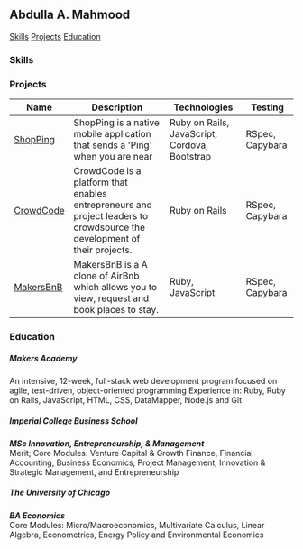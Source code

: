 ## Abdulla A. Mahmood

[Skills](#skills)  [Projects](#projects)  [Education](#education)

### Skills





### Projects


| Name          | Description | Technologies                       | Testing |
|---------------|-------------|------------------------------------|---------|
| [ShopPing](https://github.com/abdullamahmood/shopping-list-app) |  ShopPing is a native mobile application that sends a 'Ping' when you are near         | Ruby on Rails, JavaScript, Cordova, Bootstrap |RSpec, Capybara  |
| [CrowdCode](https://github.com/abdullamahmood/crowdcode)    |CrowdCode is a platform that enables entrepreneurs and project leaders to crowdsource the development of their projects. | Ruby on Rails                      |RSpec, Capybara  |
| [MakersBnB](https://github.com/abdullamahmood/makers-bnb)    |MakersBnB is a A clone of AirBnb which allows you to view, request and book places to stay.            | Ruby, JavaScript                   |RSpec, Capybara  |


### Education

##### Makers Academy
An intensive, 12-week, full-stack web development program focused on agile, test-driven, object-oriented programming
Experience in: Ruby, Ruby on Rails, JavaScript, HTML, CSS, DataMapper, Node.js and Git


##### Imperial College Business School
___MSc Innovation, Entrepreneurship, & Management___
<br>
Merit; Core Modules: Venture Capital & Growth Finance, Financial Accounting, Business Economics, Project Management, Innovation & Strategic Management, and Entrepreneurship


##### The University of Chicago
___BA Economics___
<br>
Core Modules: Micro/Macroeconomics, Multivariate Calculus, Linear Algebra, Econometrics, Energy Policy and Environmental Economics
